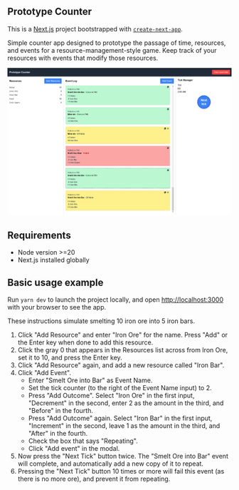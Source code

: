## Prototype Counter

This is a [Next.js](https://nextjs.org) project bootstrapped with [`create-next-app`](https://nextjs.org/docs/app/api-reference/cli/create-next-app).

Simple counter app designed to prototype the passage of time, resources, and events for a resource-management-style game. Keep track of your resources with events that modify those resources.

![App preview](https://github.com/Moai-/prototype-counter/blob/master/prototype-counter.png)

## Requirements

* Node version >=20
* Next.js installed globally

## Basic usage example

Run `yarn dev` to launch the project locally, and open [http://localhost:3000](http://localhost:3000) with your browser to see the app.

These instructions simulate smelting 10 iron ore into 5 iron bars.

1. Click "Add Resource" and enter "Iron Ore" for the name. Press "Add" or the Enter key when done to add this resource.
2. Click the gray 0 that appears in the Resources list across from Iron Ore, set it to 10, and press the Enter key.
3. Click "Add Resource" again, and add a new resource called "Iron Bar".
4. Click "Add Event".
    - Enter "Smelt Ore into Bar" as Event Name.
    - Set the tick counter (to the right of the Event Name input) to 2.
    - Press "Add Outcome". Select "Iron Ore" in the first input, "Decrement" in the second, enter 2 as the amount in the third, and "Before" in the fourth.
    - Press "Add Outcome" again. Select "Iron Bar" in the first input, "Increment" in the second, leave 1 as the amount in the third, and "After" in the fourth.
    - Check the box that says "Repeating".
    - Click "Add event" in the modal.
5. Now press the "Next Tick" button twice. The "Smelt Ore into Bar" event will complete, and automatically add a new copy of it to repeat.
6. Pressing the "Next Tick" button 10 times or more will fail this event (as there is no more ore), and prevent it from repeating.

